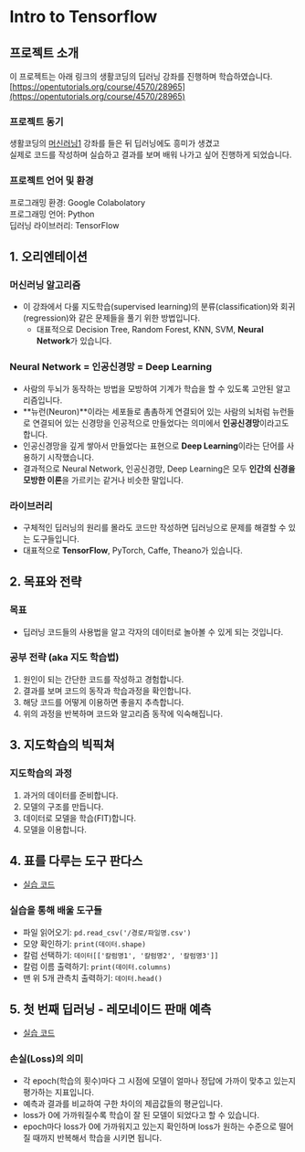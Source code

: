 # Intro to Tensorflow

## 프로젝트 소개  
이 프로젝트는 아래 링크의 생활코딩의 딥러닝 강좌를 진행하며 학습하였습니다.  
[https://opentutorials.org/course/4570/28965](https://opentutorials.org/course/4570/28965)  

### 프로젝트 동기  
생활코딩의 [머신러닝1](https://opentutorials.org/course/4548) 강좌를 들은 뒤 딥러닝에도 흥미가 생겼고  
실제로 코드를 작성하며 실습하고 결과를 보며 배워 나가고 싶어 진행하게 되었습니다.

### 프로젝트 언어 및 환경  
프로그래밍 환경: Google Colabolatory  
프로그래밍 언어: Python  
딥러닝 라이브러리: TensorFlow  

## 1. 오리엔테이션

### 머신러닝 알고리즘
 - 이 강좌에서 다룰 지도학습(supervised learning)의 분류(classification)와 회귀(regression)와 같은 문제들을 풀기 위한 방법입니다.  
    - 대표적으로 Decision Tree, Random Forest, KNN, SVM, **Neural Network**가 있습니다.  

### Neural Network = 인공신경망 = Deep Learning
 - 사람의 두뇌가 동작하는 방법을 모방하여 기계가 학습을 할 수 있도록 고안된 알고리즘입니다.  
 - **뉴런(Neuron)**이라는 세포들로 촘촘하게 연결되어 있는 사람의 뇌처럼 뉴런들로 연결되어 있는 신경망을 인공적으로 만들었다는 의미에서 **인공신경망**이라고도 합니다.  
 - 인공신경망을 깊게 쌓아서 만들었다는 표현으로 **Deep Learning**이라는 단어를 사용하기 시작했습니다.  
 - 결과적으로 Neural Network, 인공신경망, Deep Learning은 모두 **인간의 신경을 모방한 이론**을 가르키는 같거나 비슷한 말입니다.  

### 라이브러리
 - 구체적인 딥러닝의 원리를 몰라도 코드만 작성하면 딥러닝으로 문제를 해결할 수 있는 도구들입니다.
 - 대표적으로 **TensorFlow**, PyTorch, Caffe, Theano가 있습니다.
## 2. 목표와 전략  

### 목표
 - 딥러닝 코드들의 사용법을 알고 각자의 데이터로 놀아볼 수 있게 되는 것입니다.  

### 공부 전략 (aka 지도 학습법)  
 1. 원인이 되는 간단한 코드를 작성하고 경험합니다.  
 2. 결과를 보며 코드의 동작과 학습과정을 확인합니다.  
 3. 해당 코드를 어떻게 이용하면 좋을지 추측합니다.  
 4. 위의 과정을 반복하며 코드와 알고리즘 동작에 익숙해집니다.  

## 3. 지도학습의 빅픽쳐  

### 지도학습의 과정  
 1. 과거의 데이터를 준비합니다.  
 2. 모델의 구조를 만듭니다.  
 3. 데이터로 모델을 학습(FIT)합니다.  
 4. 모델을 이용합니다.  

## 4. 표를 다루는 도구 판다스  
 - [실습 코드](https://github.com/kimeunh3/Intro_to_Tensorflow/blob/main/%ED%91%9C%EB%A5%BC_%EB%8B%A4%EB%A3%A8%EB%8A%94_%EB%8F%84%EA%B5%AC_%ED%8C%90%EB%8B%A4%EC%8A%A4.ipynb)  

### 실습을 통해 배울 도구들  
 - 파일 읽어오기: `pd.read_csv('/경로/파일명.csv')`  
 - 모양 확인하기: `print(데이터.shape)`  
 - 칼럼 선택하기: `데이터[['칼럼명1', '칼럼명2', '칼럼명3']]`  
 - 칼럼 이름 출력하기: `print(데이터.columns)`  
 - 맨 위 5개 관측치 출력하기: `데이터.head()`  

## 5. 첫 번째 딥러닝 - 레모네이드 판매 예측  
 - [실습 코드](https://github.com/kimeunh3/Intro_to_Tensorflow/blob/main/%EC%8B%A4%EC%8A%B52_%EB%A0%88%EB%AA%A8%EB%84%A4%EC%9D%B4%EB%93%9C_%ED%8C%90%EB%A7%A4_%EC%98%88%EC%B8%A1.ipynb)  

### 손실(Loss)의 의미
 - 각 epoch(학습의 횟수)마다 그 시점에 모델이 얼마나 정답에 가까이 맞추고 있는지 평가하는 지표입니다.
 - 예측과 결과를 비교하여 구한 차이의 제곱값들의 평균입니다.
 - loss가 0에 가까워질수록 학습이 잘 된 모델이 되었다고 할 수 있습니다.
 - epoch마다 loss가 0에 가까워지고 있는지 확인하며 loss가 원하는 수준으로 떨어질 때까지 반복해서 학습을 시키면 됩니다.
